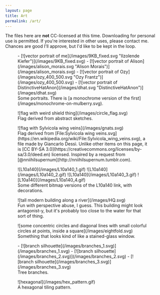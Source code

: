 ```yaml
---
layout: page
title: Art
permalink: /art/
---
```

The files here are **not** CC-licensed at this time. Downloading for personal use is permitted. If you're interested in other uses, please contact me. Chances are good I'll approve, but I'd like to be kept in the loop.

<figure>
- [![vector portrait of me](/images/9KB_fixed.svg "Ilzolende Kiefer")](/images/9KB_fixed.svg)
- [![vector portrait of Alison](/images/alison_morais.svg "Alison Morais")](/images/alison_morais.svg)
- [![vector portrait of Ozy](/images/ozy_400_500.svg "Ozy Frantz")](/images/ozy_400_500.svg)
- [![vector portrait of DistinctiveHatAnon](/images/dhat.svg "DistinctiveHatAnon")](/images/dhat.svg)
<figcaption>
Some portraits. There is [a monochrome version of the first](/images/monochrome-on-mulberry.svg).
</figcaption>
</figure>
<figure>
![flag with weird shield thing](/images/circle_flag.svg)
<figcaption>
Flag derived from abstract sketches.
</figcaption>
</figure>
<figure>
![flag with Sylvicola wing veins](/images/gnats.svg)
<figcaption>
Flag derived from [File:Sylvicola wing veins.svg](https://en.wikipedia.org/wiki/File:Sylvicola_wing_veins.svg), a file made by Giancarlo Dessì. Unlike other items on this page, it is [CC BY-SA 3.0](https://creativecommons.org/licenses/by-sa/3.0/deed.en) licensed. Inspired by a request from [@nniihilsupernum](http://nniihilsupernum.tumblr.com).
</figcaption>
</figure>
<figure>
![L10a140](/images/L10a140_1.gif)
![L10a140](/images/L10a140_2.gif)
![L10a140](/images/L10a140_3.gif)
![L10a140](/images/L10a140_4.gif)
<figcaption>
Some different bitmap versions of the L10a140 link, with decorations.
</figcaption>
</figure>
<figure>
![tall modern building along a river](/images/HQ.svg)
<figcaption>
Fun with perspective abuse, I guess. This building might look antagonist-y, but it's probably too close to the water for that sort of thing.
</figcaption>
</figure>
<figure>
![some concentric circles and diagonal lines with small colorful circles at points, inside a square](/images/eightfold.svg)
<figcaption>
Something that looks kind of like a stained-glass window.
</figcaption>
</figure>
<figure>
- [![branch silhouette](/images/branches_1.svg)](/images/branches_1.svg)
- [![branch silhouette](/images/branches_2.svg)](/images/branches_2.svg)
- [![branch silhouette](/images/branches_3.svg)](/images/branches_3.svg)
<figcaption>
Tree branches.
</figcaption>
</figure>
<figure>
![hexagonal](/images/hex_pattern.gif)
<figcaption>
A hexagonal tiling pattern.
</figcaption>
</figure>